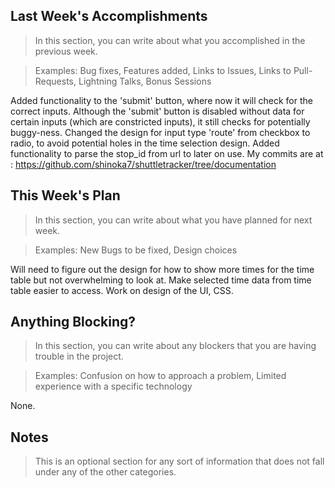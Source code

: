 ## Last Week's Accomplishments

> In this section, you can write about what you accomplished in the previous week.

> Examples:
> Bug fixes, Features added, Links to Issues, Links to Pull-Requests, Lightning Talks, Bonus Sessions

Added functionality to the 'submit' button, where now it will check for the correct inputs. Although the 'submit' button is disabled without data
for certain inputs (which are constricted inputs), it still checks for potentially buggy-ness.
Changed the design for input type 'route' from checkbox to radio, to avoid potential
holes in the time selection design. Added functionality to parse the stop_id from url to
later on use. 
My commits are at :  https://github.com/shinoka7/shuttletracker/tree/documentation

## This Week's Plan

> In this section, you can write about what you have planned for next week.

> Examples: New Bugs to be fixed, Design choices

Will need to figure out the design for how to show more times for the time table but not overwhelming to look at.
Make selected time data from time table easier to access. 
Work on design of the UI, CSS.

## Anything Blocking?

> In this section, you can write about any blockers that you are having trouble in the project.

> Examples: Confusion on how to approach a problem, Limited experience with a specific technology

None.

## Notes

> This is an optional section for any sort of information that does not fall under any of the other categories.

